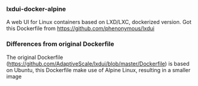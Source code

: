 ### lxdui-docker-alpine
A web UI for Linux containers based on LXD/LXC, dockerized version. Got this Dockerfile from https://github.com/phenonymous/lxdui

### Differences from original Dockerfile
The original Dockerfile (https://github.com/AdaptiveScale/lxdui/blob/master/Dockerfile) is based on Ubuntu, this Dockerfile make use of Alpine Linux, resulting in a smaller image
